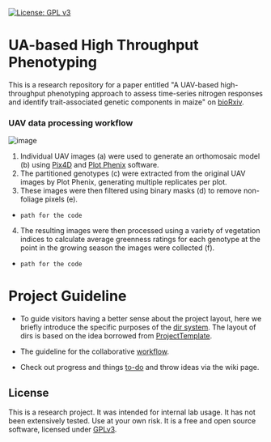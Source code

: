 [![License: GPL v3](https://img.shields.io/badge/License-GPL%20v3-blue.svg)](http://www.gnu.org/licenses/gpl-3.0)

# UA-based High Throughput Phenotyping

This is a research repository for a paper entitled "A UAV-based high-throughput phenotyping approach to assess time-series nitrogen responses and identify trait-associated genetic components in maize" on [bioRxiv](https://www.biorxiv.org/content/10.1101/2021.05.24.445447v1).

### UAV data processing workflow

![image](https://user-images.githubusercontent.com/790051/134026671-7c14ccb1-296b-4f09-adff-2ef1d04a2a02.png)

1. Individual UAV images (a) were used to generate an orthomosaic model (b) using [Pix4D]() and [Plot Phenix]() software.  
2. The partitioned genotypes (c) were extracted from the original UAV images by Plot Phenix, generating multiple replicates per plot. 
3. These images were then filtered using binary masks (d) to remove non-foliage pixels (e).  
- `path for the code`

4. The resulting images were then processed using a variety of vegetation indices to calculate average greenness ratings for each genotype at the point in the growing season the images were collected (f).  
- `path for the code`



# Project Guideline

- To guide visitors having a better sense about the project layout, here we briefly introduce the specific purposes of the [dir system](https://jyanglab.github.io/2017-01-07-project/). The layout of dirs is based on the idea borrowed from [ProjectTemplate](http://projecttemplate.net/architecture.html).

- The guideline for the collaborative [workflow](https://jyanglab.github.io/2017-01-10-project-using-github/).

- Check out progress and things [to-do](TODO.md) and throw ideas via the wiki page.


## License
This is a research project. It was intended for internal lab usage. It has not been extensively tested. Use at your own risk.
It is a free and open source software, licensed under [GPLv3](LICENSE).
